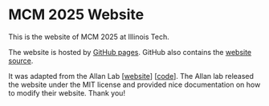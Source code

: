 # MCM 2025 Website

This is the website of MCM 2025 at Illinois Tech.

The website is hosted by [GitHub pages](https://ccbatiit.github.io/mcm2025). GitHub also contains the [website source](https://github.com/CCBatIIT/mcm2025).

It was adapted from the Allan Lab
[[website](https://www.allanlab.org/)] [[code](https://github.com/allanlab/allanlab)]. The Allan lab released the website under the MIT license and provided nice documentation on how to modify their website. Thank you!